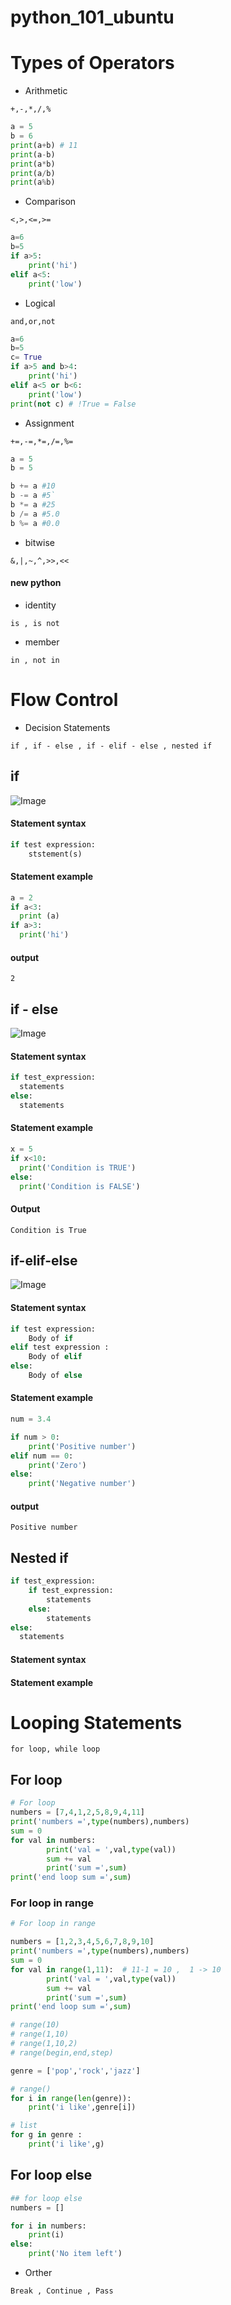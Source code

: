 # python_101_ubuntu


# Types of Operators

* Arithmetic 

``` +,-,*,/,% ```
```python
a = 5
b = 6
print(a+b) # 11
print(a-b)
print(a*b)
print(a/b)
print(a%b)

```
* Comparison 

``` <,>,<=,>= ```
```python
a=6
b=5
if a>5:
    print('hi')
elif a<5:
    print('low')   
```
* Logical    

``` and,or,not ```
```python
a=6
b=5
c= True
if a>5 and b>4:
    print('hi')
elif a<5 or b<6:
    print('low')   
print(not c) # !True = False
```
* Assignment

``` +=,-=,*=,/=,%= ```
```python
a = 5
b = 5

b += a #10
b -= a #5`
b *= a #25
b /= a #5.0
b %= a #0.0

```
* bitwise    

``` &,|,~,^,>>,<< ```

#### new python

* identity   

``` is , is not ```
* member     

``` in , not in ```

# Flow Control

* Decision Statements

``` if , if - else , if - elif - else , nested if ```
## if
![Image](https://github.com/topkoka/python_101_ubuntu/blob/master/pic/flow%20control/if.jpeg?raw=true)
#### Statement syntax
```python 
if test expression:
    ststement(s) 
```
#### Statement example
```python
a = 2
if a<3:
  print (a)
if a>3:
  print('hi')
```
#### output
``` 
2 
```
    

## if - else
![Image](https://github.com/topkoka/python_101_ubuntu/blob/master/pic/flow%20control/if-else.png?raw=true)
#### Statement syntax
```python 
if test_expression:
  statements
else:
  statements
```
####  Statement example
```python
x = 5
if x<10:
  print('Condition is TRUE')
else:
  print('Condition is FALSE')
```
#### Output
```
Condition is True
```
## if-elif-else
![Image](https://github.com/topkoka/python_101_ubuntu/blob/master/pic/flow%20control/Python-if-elif-else-statement.jpg?raw=true)
#### Statement syntax
```python
if test expression:
    Body of if
elif test expression :
    Body of elif
else:
    Body of else
```
####  Statement example
```python
num = 3.4

if num > 0:
    print('Positive number')
elif num == 0:
    print('Zero')
else:
    print('Negative number')
```
#### output
``` 
Positive number
```
## Nested if
```python 
if test_expression:
    if test_expression:
        statements
    else:
        statements
else:
  statements
```
#### Statement syntax
#### Statement example
# Looping Statements

``` for loop, while loop ```

## For loop

```python
# For loop
numbers = [7,4,1,2,5,8,9,4,11]
print('numbers =',type(numbers),numbers)
sum = 0
for val in numbers:
        print('val = ',val,type(val))
        sum += val
        print('sum =',sum)
print('end loop sum =',sum)

```
### For loop in range
```python
# For loop in range

numbers = [1,2,3,4,5,6,7,8,9,10]
print('numbers =',type(numbers),numbers)
sum = 0
for val in range(1,11):  # 11-1 = 10 ,  1 -> 10
        print('val = ',val,type(val)) 
        sum += val
        print('sum =',sum)
print('end loop sum =',sum)

# range(10)
# range(1,10)
# range(1,10,2)
# range(begin,end,step)

```
```python
genre = ['pop','rock','jazz']

# range()
for i in range(len(genre)):
    print('i like',genre[i])

# list
for g in genre :
    print('i like',g)
```
## For loop else
```python
## for loop else
numbers = []

for i in numbers:
    print(i)
else:
    print('No item left')
```
* Orther

``` Break , Continue , Pass ```
